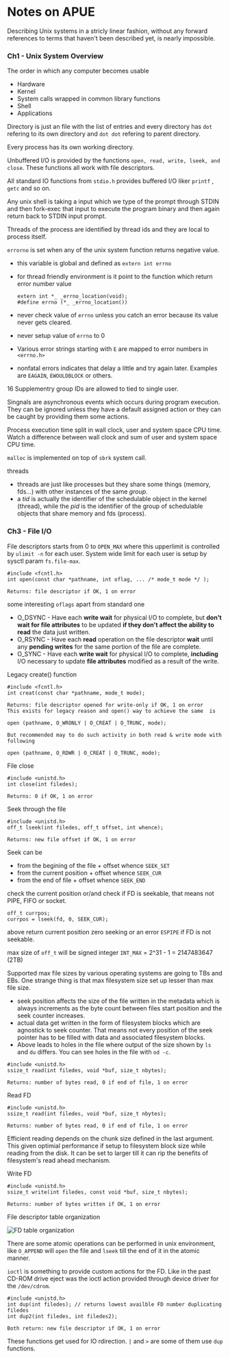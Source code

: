  # Notes on APUE

Describing Unix systems in a stricly linear fashion, without any forward references to terms that haven't been described yet, is nearly impossible.

### Ch1 - Unix System Overview 

The order in which any computer becomes usable

- Hardware
- Kernel 
- System calls wrapped in common library functions
- Shell
- Applications 



Directory is just an file with the list of entries and every directory has `dot` refering to its own directory and `dot dot` refering to parent directory.

Every process has its own working directory.

Unbuffered I/O is provided by the functions `open, read, write, lseek, and close`. These functions all work with file descriptors. 

All standard IO functions from `stdio.h` provides buffered I/O liker `printf` , `getc` and so on.

Any unix shell is taking a input which we type of the prompt through STDIN and then fork-exec that input to execute the program binary and then again return back to STDIN input prompt. 

Threads of the process are identified by thread ids and they are local to process itself.

`errorno` is set when any of the unix system function returns negative value. 

- this variable is global and defined as  `extern int errno`

- for thread friendly environment is it point to the function which return error number value 

  ```
  extern int *_ _errno_location(void); 
  #define errno (*_ _errno_location())
  ```

- never check value of `errno` unless you catch an error because its value never gets cleared.

- never setup value of `errno` to 0

- Various error strings starting with `E` are mapped to error numbers in `<errno.h>`

- nonfatal errors indicates that delay a little and try again later. Examples are `EAGAIN`, `EWOULDBLOCK` or others.



16 Supplementry group IDs are allowed to tied to single user.

Singnals are asynchronous events which occurs during program execution. They can be ignored unless they have a default assigned action or they can be caught by providing them some actions.



Process execution time split in wall clock, user and system space CPU time. Watch a difference between wall clock and sum of user and system space CPU time.



`malloc` is implemented on top of `sbrk` system call.



threads

- threads are just like processes but they share some things (memory, fds...) with other instances of the same *group*.
- a *tid* is actually the identifier of the schedulable object in the kernel (thread), while the *pid* is the identifier of the group of schedulable objects that share memory and fds (process).




### Ch3 - File I/O

File descriptors starts from 0 to `OPEN_MAX` where this upperlimit is controlled by `ulimit -n` for each user. System wide limit for each user is setup by sysctl param  `fs.file-max`.



```
#include <fcntl.h>
int open(const char *pathname, int oflag, ... /* mode_t mode */ );

Returns: file descriptor if OK, 1 on error
```



some interesting `oflags` apart from standard one

- O_DSYNC -  Have each **write wait** for physical I/O to complete, but **don't wait for file attributes** to be updated **if they don't affect the ability to read** the data just written.
- O_RSYNC - Have each **read** operation on the file descriptor **wait** until any **pending writes** for the same portion of the file are complete.
- O_SYNC - Have each **write wait** for physical I/O to complete, **including** I/O necessary to update **file attributes** modified as a result of the write.



Legacy create() function

```
#include <fcntl.h>
int creat(const char *pathname, mode_t mode);

Returns: file descriptor opened for write-only if OK, 1 on error
This exists for legacy reason and open() way to achieve the same  is

open (pathname, O_WRONLY | O_CREAT | O_TRUNC, mode);

But recommended may to do such activity in both read & write mode with following

open (pathname, O_RDWR | O_CREAT | O_TRUNC, mode);
```



File close 

```
#include <unistd.h> 
int close(int filedes);

Returns: 0 if OK, 1 on error
```



Seek through the file

```
#include <unistd.h>
off_t lseek(int filedes, off_t offset, int whence);

Returns: new file offset if OK, 1 on error
```



Seek can be 

- from the begining of the file + offset whence `SEEK_SET`
- from the current position + offset whence `SEEK_CUR`
- from the end of file + offset whence `SEEK_END`



check the current position or/and check if FD is seekable, that means not PIPE, FIFO or socket.

```
off_t currpos;
currpos = lseek(fd, 0, SEEK_CUR);
```

above return current position zero seeking or an error `ESPIPE` if FD is not seekable.

max size of `off_t` will be signed integer  `INT_MAX`  = 2^31 -  1  = 2147483647 (2TB)

Supported max file sizes by various operating systems are going to TBs and EBs. One strange thing is that max filesystem size set up lesser than max file size.



- seek position affects the size of the file written in the metadata which is always increments as the byte count between files start position and the seek counter increases. 
- actual data get written in the form of  filesystem blocks which are agnostick to seek counter. That means not every position of the seek pointer has to be filled with data and associated filesystem blocks.
- Above leads to holes in the file where output of the size shown by  `ls` and `du` differs. You can see holes in the file with `od -c`.

```
#include <unistd.h>
ssize_t read(int filedes, void *buf, size_t nbytes);

Returns: number of bytes read, 0 if end of file, 1 on error
```

Read FD

```
#include <unistd.h>
ssize_t read(int filedes, void *buf, size_t nbytes);

Returns: number of bytes read, 0 if end of file, 1 on error
```

Efficient reading depends on the chunk size defined in the last argument. This given optimial performance if setup to filesystem block size while reading from the disk. It can be set to larger till it can rip the benefits of filesystem's  read ahead mechanism.



Write FD

```
#include <unistd.h>
ssize_t write(int filedes, const void *buf, size_t nbytes);

Returns: number of bytes written if OK, 1 on error
```

File descriptor table organization

![FD table organization](images/FD%20tables%20organization.png)


There are some atomic operations can be performed in unix environment, like `O_APPEND` will `open` the file and  `lseek` till the end of it in the atomic manner.

`ioctl` is something to provide custom actions for the FD. Like in the past CD-ROM drive eject was the ioctl action provided through device driver for the `/dev/cdrom`.


```
#include <unistd.h>
int dup(int filedes); // returns lowest availble FD number duplicating filedes
int dup2(int filedes, int filedes2);

Both return: new file descriptor if OK, 1 on error
```

These functions get used for IO rdirection. `|` and `>` are some of them use `dup` functions. 














